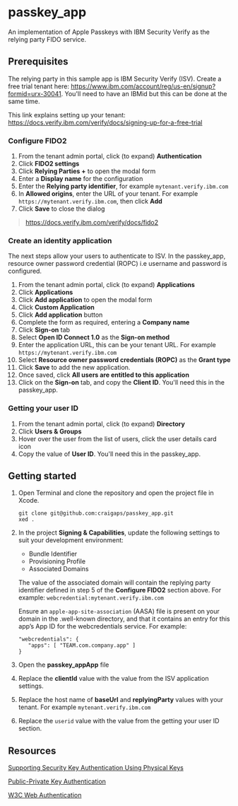 # passkey_app
An implementation of Apple Passkeys with IBM Security Verify as the relying party FIDO service.


## Prerequisites
The relying party in this sample app is IBM Security Verify (ISV).  Create a free trial tenant here:
https://www.ibm.com/account/reg/us-en/signup?formid=urx-30041.  You'll need to have an IBMid but this can be done at the same time.

This link explains setting up your tenant:
https://docs.verify.ibm.com/verify/docs/signing-up-for-a-free-trial

### Configure FIDO2
1. From the tenant admin portal, click (to expand) **Authentication**
2. Click **FIDO2 settings**
3. Click **Relying Parties +** to open the modal form
4. Enter a **Display name** for the configuration
5. Enter the **Relying party identifier**, for example `mytenant.verify.ibm.com`
6. In **Allowed origins**, enter the URL of your tenant.  For example `https://mytenant.verify.ibm.com`, then click **Add**
7. Click **Save** to close the dialog

> https://docs.verify.ibm.com/verify/docs/fido2

### Create an identity application
The next steps allow your users to authenticate to ISV.  In the passkey_app, resource owner password credential (ROPC) i.e username and password is configured.
1. From the tenant admin portal, click (to expand) **Applications**
2. Click **Applications**
3. Click **Add application** to open the modal form
4. Click **Custom Application**
5. Click **Add application** button
6. Complete the form as required, entering a **Company name**
7. Click **Sign-on** tab
8. Select **Open ID Connect 1.0** as the **Sign-on method**
9. Enter the application URL, this can be your tenant URL. For example `https://mytenant.verify.ibm.com`
10. Select **Resource owner password credentials (ROPC)** as the **Grant type**
11. Click **Save** to add the new application.
12. Once saved, click **All users are entitled to this application**
13. Click on the **Sign-on** tab, and copy the **Client ID**.  You'll need this in the passkey_app.

### Getting your user ID
1. From the tenant admin portal, click (to expand) **Directory**
2. Click **Users & Groups**
3. Hover over the user from the list of users, click the user details card icon
4. Copy the value of **User ID**. You'll need this in the passkey_app.


## Getting started
1. Open Terminal and clone the repository and open the project file in Xcode.
   ```
   git clone git@github.com:craigaps/passkey_app.git
   xed .
   ```

2. In the project **Signing & Capabilities**, update the following settings to suit your development environment:
   - Bundle Identifier
   - Provisioning Profile
   - Associated Domains
   
   
   The value of the associated domain will contain the replying party identifier defined in step 5 of the **Configure FIDO2** section above.  For example: `webcredential:mytenant.verify.ibm.com`
   
   Ensure an `apple-app-site-association` (AASA) file is present on your domain in the .well-known directory, and that it contains an entry for this app’s App ID for the webcredentials service.  For example:
     ```
     "webcredentials": {
        "apps": [ "TEAM.com.company.app" ]
    }
    ```
3. Open the **passkey_appApp** file
4. Replace the **clientId** value with the value from the ISV application settings.
5. Replace the host name of **baseUrl** and **replyingParty** values with your tenant.  For example `mytenant.verify.ibm.com`
6. Replace the `userid` value with the value from the getting your user ID section.

## Resources
[Supporting Security Key Authentication Using Physical Keys](https://developer.apple.com/documentation/authenticationservices/public-private_key_authentication/supporting_security_key_authentication_using_physical_keys)

[Public-Private Key Authentication](
https://developer.apple.com/documentation/authenticationservices/public-private_key_authentication)

[W3C Web Authentication](https://www.w3.org/TR/webauthn-2/)